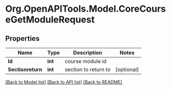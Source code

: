 # Org.OpenAPITools.Model.CoreCourseGetModuleRequest

## Properties

Name | Type | Description | Notes
------------ | ------------- | ------------- | -------------
**Id** | **int** | course module id | 
**Sectionreturn** | **int** | section to return to | [optional] 

[[Back to Model list]](../README.md#documentation-for-models) [[Back to API list]](../README.md#documentation-for-api-endpoints) [[Back to README]](../README.md)

